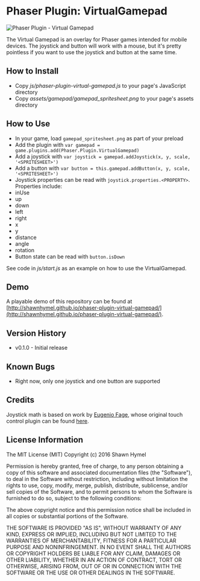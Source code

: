 Phaser Plugin: VirtualGamepad
=============================

![Phaser Plugin - Virtual Gamepad](https://cloud.githubusercontent.com/assets/5232145/14267007/e6b2ad2a-fa89-11e5-9e5a-7a39488f3adb.png)

The Virtual Gamepad is an overlay for Phaser games intended for mobile devices. The joystick and button will work with a mouse, but it's pretty pointless if you want to use the joystick and button at the same time.

How to Install
--------------

 * Copy *js/phaser-plugin-virtual-gamepad.js* to your page's JavaScript directory
 * Copy *assets/gamepad/gamepad_spritesheet.png* to your page's assets directory

How to Use
----------

 * In your game, load `gamepad_spritesheet.png` as part of your preload
 * Add the plugin with `var gamepad = game.plugins.add(Phaser.Plugin.VirtualGamepad)`
 * Add a joystick with `var joystick = gamepad.addJoystick(x, y, scale, '<SPRITESHEET>')`
 * Add a button with `var button = this.gamepad.addButton(x, y, scale, '<SPRITESHEET>')`
 * Joystick properties can be read with `joystick.properties.<PROPERTY>`. Properties include:
  * inUse
  * up
  * down
  * left
  * right
  * x
  * y
  * distance
  * angle
  * rotation
 * Button state can be read with `button.isDown`
 
See code in *js/start.js* as an example on how to use the VirtualGamepad.

Demo
----

A playable demo of this repository can be found at [http://shawnhymel.github.io/phaser-plugin-virtual-gamepad/](http://shawnhymel.github.io/phaser-plugin-virtual-gamepad/).

Version History
---------------

 * v0.1.0 - Initial release

Known Bugs
----------

 * Right now, only one joystick and one button are supported
 
Credits
-------

Joystick math is based on work by [Eugenio Fage](https://github.com/Gamegur-us), whose original touch control plugin can be found [here](https://github.com/Gamegur-us/phaser-touch-control-plugin).
 
License Information
-------------------

The MIT License (MIT)
Copyright (c) 2016 Shawn Hymel

Permission is hereby granted, free of charge, to any person obtaining a copy of this software and associated documentation files (the "Software"), to deal in the Software without restriction, including without limitation the rights to use, copy, modify, merge, publish, distribute, sublicense, and/or sell copies of the Software, and to permit persons to whom the Software is furnished to do so, subject to the following conditions:

The above copyright notice and this permission notice shall be included in all copies or substantial portions of the Software.

THE SOFTWARE IS PROVIDED "AS IS", WITHOUT WARRANTY OF ANY KIND, EXPRESS OR IMPLIED, INCLUDING BUT NOT LIMITED TO THE WARRANTIES OF MERCHANTABILITY, FITNESS FOR A PARTICULAR PURPOSE AND NONINFRINGEMENT. IN NO EVENT SHALL THE AUTHORS OR COPYRIGHT HOLDERS BE LIABLE FOR ANY CLAIM, DAMAGES OR OTHER LIABILITY, WHETHER IN AN ACTION OF CONTRACT, TORT OR OTHERWISE, ARISING FROM, OUT OF OR IN CONNECTION WITH THE SOFTWARE OR THE USE OR OTHER DEALINGS IN THE SOFTWARE.